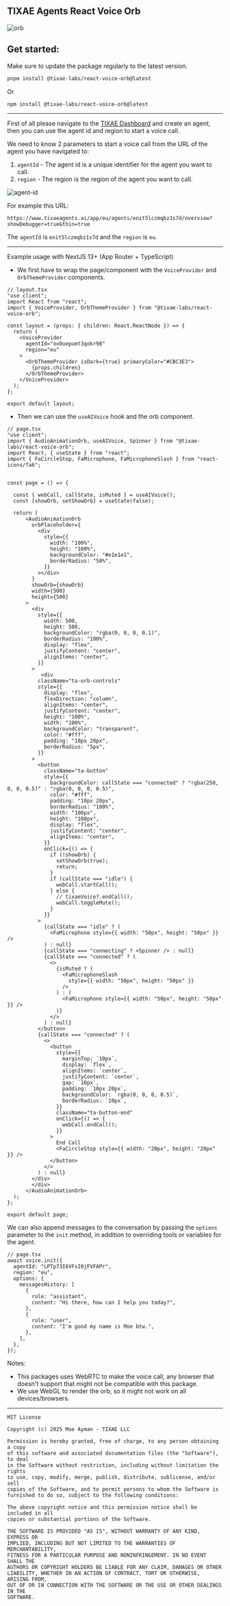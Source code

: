 ## TIXAE Agents React Voice Orb
![orb](./assets/orb-ss.png)

## Get started:

Make sure to update the package regularly to the latest version.

```bash
pnpm install @tixae-labs/react-voice-orb@latest
```
Or
```bash
npm install @tixae-labs/react-voice-orb@latest
```

---

First of all please navigate to the [TIXAE Dashboard](https://tixaeagents.ai/login) and create an agent, then you can use the agent id and region to start a voice call.

We need to know 2 parameters to start a voice call from the URL of the agent you have navigated to:

1. `agentId` - The agent id is a unique identifier for the agent you want to call.
2. `region` - The region is the region of the agent you want to call.

![agent-id](./assets/thing.png)

For example this URL:

```
https://www.tixaeagents.ai/app/eu/agents/enit5lczmqbz1s7d/overview?showDebugger=true&thin=true
```

The `agentId` is `enit5lczmqbz1s7d` and the `region` is `eu`.

---

Example usage with NextJS 13+ (App Router + TypeScript)

- We first have to wrap the page/component with the `VoiceProvider` and `OrbThemeProvider` components.
```tsx
// layout.tsx
"use client";
import React from "react";
import { VoiceProvider, OrbThemeProvider } from "@tixae-labs/react-voice-orb";

const layout = (props: { children: React.ReactNode }) => {
  return (
    <VoiceProvider
      agentId="ox0uepumt3qokr98"
      region="eu"
    >
      <OrbThemeProvider isDark={true} primaryColor="#CBC3E3">
        {props.children}
      </OrbThemeProvider>
    </VoiceProvider>
  );
};

export default layout;
```

- Then we can use the `useAIVoice` hook and the orb component.
```tsx
// page.tsx
"use client";
import { AudioAnimationOrb, useAIVoice, Spinner } from "@tixae-labs/react-voice-orb";
import React, { useState } from "react";
import { FaCircleStop, FaMicrophone, FaMicrophoneSlash } from "react-icons/fa6";


const page = () => {

  const { webCall, callState, isMuted } = useAIVoice();
  const [showOrb, setShowOrb] = useState(false);

  return (
      <AudioAnimationOrb
        orbPlaceholder={
          <div
            style={{
              width: "100%",
              height: "100%",
              backgroundColor: "#e1e1e1",
              borderRadius: "50%",
            }}
          ></div>
        }
        showOrb={showOrb}
        width={500}
        height={500}
      >
        <div
          style={{
            width: 500,
            height: 500,
            backgroundColor: "rgba(0, 0, 0, 0.1)",
            borderRadius: "100%",
            display: "flex",
            justifyContent: "center",
            alignItems: "center",
          }}
        >
           <div
          className="ta-orb-controls"
          style={{
            display: "flex",
            flexDirection: "column",
            alignItems: "center",
            justifyContent: "center",
            height: "100%",
            width: "100%",
            backgroundColor: "transparent",
            color: "#fff",
            padding: "10px 20px",
            borderRadius: "5px",
          }}
        >
          <button
            className="ta-button"
            style={{
              backgroundColor: callState === "connected" ? "rgba(250, 0, 0, 0.5)" : "rgba(0, 0, 0, 0.5)",
              color: "#fff",
              padding: "10px 20px",
              borderRadius: "100%",
              width: "100px",
              height: "100px",
              display: "flex",
              justifyContent: "center",
              alignItems: "center",
            }}
            onClick={() => {
              if (!showOrb) {
                setShowOrb(true);
                return;
              }
              if (callState === "idle") {
                webCall.startCall();
              } else {
                // tixaeVoice?.endCall();
                webCall.toggleMute();
              }
            }}
          >
            {callState === "idle" ? (
              <FaMicrophone style={{ width: "50px", height: "50px" }} />
            ) : null}
            {callState === "connecting" ? <Spinner /> : null}
            {callState === "connected" ? (
              <>
                {isMuted ? (
                  <FaMicrophoneSlash
                    style={{ width: "50px", height: "50px" }}
                  />
                ) : (
                  <FaMicrophone style={{ width: "50px", height: "50px" }} />
                )}
              </>
            ) : null}
          </button>
          {callState === "connected" ? (
            <>
              <button
                style={{
                  marginTop: `10px`,
                  display: `flex`,
                  alignItems: `center`,
                  justifyContent: `center`,
                  gap: `10px`,
                  padding: `10px 20px`,
                  backgroundColor: `rgba(0, 0, 0, 0.5)`,
                  borderRadius: `10px`,
                }}
                className="ta-button-end"
                onClick={() => {
                  webCall.endCall();
                }}
              >
                End Call
                <FaCircleStop style={{ width: "20px", height: "20px" }} />
              </button>
            </>
          ) : null}
        </div>
        </div>
      </AudioAnimationOrb>
  );
};

export default page;
```

We can also append messages to the conversation by passing the `options` parameter to the `init` method, in addition to overriding tools or variables for the agent.
```tsx
// page.tsx
await voice.init({
  agentId: "LPTp73I6VFsI0jFVFAPr",
  region: "eu",
  options: {
    messagesHistory: [
      {
        role: "assistant",
        content: "Hi there, how can I help you today?",
      },
      {
        role: "user",
        content: "I'm good my name is Moe btw.",
      },
    ],
  },
});
```

Notes:
- This packages uses WebRTC to make the voice call, any browser that doesn't support that might not be compatible with this package.
- We use WebGL to render the orb, so it might not work on all devices/browsers.
  
---

```
MIT License

Copyright (c) 2025 Moe Ayman - TIXAE LLC

Permission is hereby granted, free of charge, to any person obtaining a copy
of this software and associated documentation files (the "Software"), to deal
in the Software without restriction, including without limitation the rights
to use, copy, modify, merge, publish, distribute, sublicense, and/or sell
copies of the Software, and to permit persons to whom the Software is
furnished to do so, subject to the following conditions:

The above copyright notice and this permission notice shall be included in all
copies or substantial portions of the Software.

THE SOFTWARE IS PROVIDED "AS IS", WITHOUT WARRANTY OF ANY KIND, EXPRESS OR
IMPLIED, INCLUDING BUT NOT LIMITED TO THE WARRANTIES OF MERCHANTABILITY,
FITNESS FOR A PARTICULAR PURPOSE AND NONINFRINGEMENT. IN NO EVENT SHALL THE
AUTHORS OR COPYRIGHT HOLDERS BE LIABLE FOR ANY CLAIM, DAMAGES OR OTHER
LIABILITY, WHETHER IN AN ACTION OF CONTRACT, TORT OR OTHERWISE, ARISING FROM,
OUT OF OR IN CONNECTION WITH THE SOFTWARE OR THE USE OR OTHER DEALINGS IN THE
SOFTWARE.
```